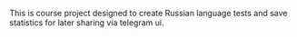This is course project designed to create Russian language tests and save statistics for later sharing via telegram ui.
